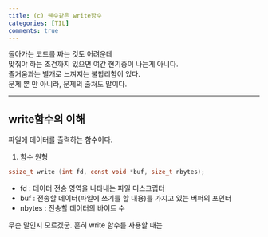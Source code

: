 ```yaml
---
title: (c) 웬수같은 write함수
categories: [TIL]
comments: true
---
```


돌아가는 코드를 짜는 것도 어려운데  
맞춰야 하는 조건까지 있으면 여간 현기증이 나는게 아니다.  
즐거움과는 별개로 느껴지는 불합리함이 있다.  
문제 뿐 만 아니라, 문제의 출처도 말이다.  

---

## write함수의 이해

파일에 데이터를 출력하는 함수이다.

1. 함수 원형  
```c
ssize_t write (int fd, const void *buf, size_t nbytes);
```

- fd : 데이터 전송 영역을 나타내는 파일 디스크립터
- buf : 전송할 데이터(파일에 쓰기를 할 내용)를 가지고 있는 버퍼의 포인터
- nbytes : 전송할 데이터의 바이트 수

무슨 말인지 모르겠군.
흔히 write 함수를 사용할 때는 